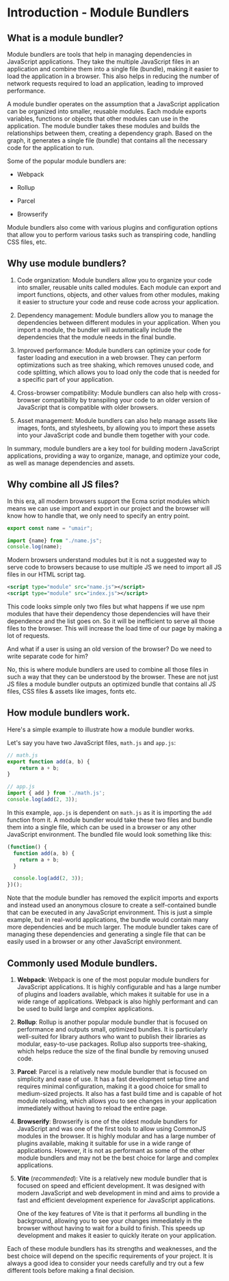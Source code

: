 # Introduction - Module Bundlers

## **What is a module bundler?**

Module bundlers are tools that help in managing dependencies in JavaScript applications. They take the multiple JavaScript files in an application and combine them into a single file (bundle), making it easier to load the application in a browser. This also helps in reducing the number of network requests required to load an application, leading to improved performance.

A module bundler operates on the assumption that a JavaScript application can be organized into smaller, reusable modules. Each module exports variables, functions or objects that other modules can use in the application. The module bundler takes these modules and builds the relationships between them, creating a dependency graph. Based on the graph, it generates a single file (bundle) that contains all the necessary code for the application to run.

Some of the popular module bundlers are:

* Webpack
    
* Rollup
    
* Parcel
    
* Browserify
    

Module bundlers also come with various plugins and configuration options that allow you to perform various tasks such as transpiring code, handling CSS files, etc.

## Why use module bundlers?

1. Code organization: Module bundlers allow you to organize your code into smaller, reusable units called modules. Each module can export and import functions, objects, and other values from other modules, making it easier to structure your code and reuse code across your application.
    
2. Dependency management: Module bundlers allow you to manage the dependencies between different modules in your application. When you import a module, the bundler will automatically include the dependencies that the module needs in the final bundle.
    
3. Improved performance: Module bundlers can optimize your code for faster loading and execution in a web browser. They can perform optimizations such as tree shaking, which removes unused code, and code splitting, which allows you to load only the code that is needed for a specific part of your application.
    
4. Cross-browser compatibility: Module bundlers can also help with cross-browser compatibility by transpiling your code to an older version of JavaScript that is compatible with older browsers.
    
5. Asset management: Module bundlers can also help manage assets like images, fonts, and stylesheets, by allowing you to import these assets into your JavaScript code and bundle them together with your code.
    

In summary, module bundlers are a key tool for building modern JavaScript applications, providing a way to organize, manage, and optimize your code, as well as manage dependencies and assets.

## **Why combine all JS files?**

In this era, all modern browsers support the Ecma script modules which means we can use import and export in our project and the browser will know how to handle that, we only need to specify an entry point.

```javascript
export const name = "umair";
```

```javascript
import {name} from "./name.js";
console.log(name);
```

Modern browsers understand modules but it is not a suggested way to serve code to browsers because to use multiple JS we need to import all JS files in our HTML script tag.

```xml
<script type="module" src="name.js"></script>
<script type="module" src="index.js"></script>
```

This code looks simple only two files but what happens if we use npm modules that have their dependency those dependencies will have their dependence and the list goes on. So it will be inefficient to serve all those files to the browser. This will increase the load time of our page by making a lot of requests.

And what if a user is using an old version of the browser? Do we need to write separate code for him?

No, this is where module bundlers are used to combine all those files in such a way that they can be understood by the browser. These are not just JS files a module bundler outputs an optimized bundle that contains all JS files, CSS files & assets like images, fonts etc.

## How module bundlers work.

Here's a simple example to illustrate how a module bundler works.

Let's say you have two JavaScript files, `math.js` and `app.js`:

```javascript
// math.js 
export function add(a, b) { 
    return a + b; 
}

// app.js
import { add } from './math.js'; 
console.log(add(2, 3));
```

In this example, `app.js` is dependent on `math.js` as it is importing the `add` function from it. A module bundler would take these two files and bundle them into a single file, which can be used in a browser or any other JavaScript environment. The bundled file would look something like this:

```javascript
(function() {
  function add(a, b) {
    return a + b;
  }

  console.log(add(2, 3));
})();
```

Note that the module bundler has removed the explicit imports and exports and instead used an anonymous closure to create a self-contained bundle that can be executed in any JavaScript environment. This is just a simple example, but in real-world applications, the bundle would contain many more dependencies and be much larger. The module bundler takes care of managing these dependencies and generating a single file that can be easily used in a browser or any other JavaScript environment.

## Commonly used Module bundlers.

1. **Webpack**: Webpack is one of the most popular module bundlers for JavaScript applications. It is highly configurable and has a large number of plugins and loaders available, which makes it suitable for use in a wide range of applications. Webpack is also highly performant and can be used to build large and complex applications.
    
2. **Rollup**: Rollup is another popular module bundler that is focused on performance and outputs small, optimized bundles. It is particularly well-suited for library authors who want to publish their libraries as modular, easy-to-use packages. Rollup also supports tree-shaking, which helps reduce the size of the final bundle by removing unused code.
    
3. **Parcel**: Parcel is a relatively new module bundler that is focused on simplicity and ease of use. It has a fast development setup time and requires minimal configuration, making it a good choice for small to medium-sized projects. It also has a fast build time and is capable of hot module reloading, which allows you to see changes in your application immediately without having to reload the entire page.
    
4. **Browserify**: Browserify is one of the oldest module bundlers for JavaScript and was one of the first tools to allow using CommonJS modules in the browser. It is highly modular and has a large number of plugins available, making it suitable for use in a wide range of applications. However, it is not as performant as some of the other module bundlers and may not be the best choice for large and complex applications.
    
5. **Vite** (*recommended*): Vite is a relatively new module bundler that is focused on speed and efficient development. It was designed with modern JavaScript and web development in mind and aims to provide a fast and efficient development experience for JavaScript applications.
    
    One of the key features of Vite is that it performs all bundling in the background, allowing you to see your changes immediately in the browser without having to wait for a build to finish. This speeds up development and makes it easier to quickly iterate on your application.
    

Each of these module bundlers has its strengths and weaknesses, and the best choice will depend on the specific requirements of your project. It is always a good idea to consider your needs carefully and try out a few different tools before making a final decision.